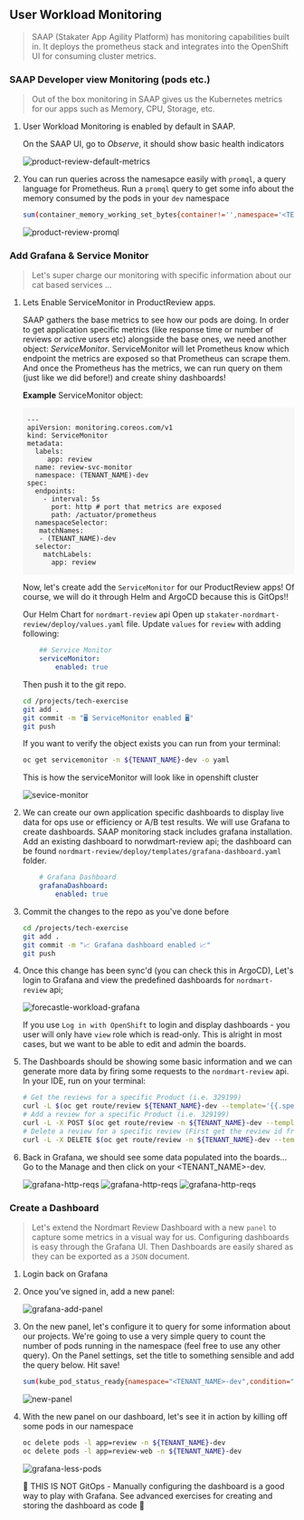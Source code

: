 ## User Workload Monitoring

> SAAP (Stakater App Agility Platform) has monitoring capabilities built in. It deploys the prometheus stack and integrates into the OpenShift UI for consuming cluster metrics.

### SAAP Developer view Monitoring (pods etc.)

> Out of the box monitoring in SAAP gives us the Kubernetes metrics for our apps such as Memory, CPU, Storage, etc.

1. User Workload Monitoring is enabled by default in SAAP.

    On the SAAP UI, go to *Observe*, it should show basic health indicators

    ![product-review-default-metrics](images/product-review-default-metrics.png)

2. You can run queries across the namesapce easily with `promql`, a query language for Prometheus. Run a `promql` query to get some info about the memory consumed by the pods in your `dev` namespace

    ```bash
    sum(container_memory_working_set_bytes{container!='',namespace='<TENANT_NAME>-dev'}) by (pod)
    ```

    ![product-review-promql](images/product-review-promql.png)

### Add Grafana & Service Monitor

> Let's super charge our monitoring with specific information about our cat based services ...

1. Lets Enable ServiceMonitor in ProductReview apps.

    SAAP gathers the base metrics to see how our pods are doing. In order to get application specific metrics (like response time or number of reviews or active users etc) alongside the base ones, we need another object: _ServiceMonitor_. ServiceMonitor will let Prometheus know which endpoint the metrics are exposed so that Prometheus can scrape them. And once the Prometheus has the metrics, we can run query on them (just like we did before!) and create shiny dashboards!

    **Example** ServiceMonitor object:

    <div class="highlight" style="background: #f7f7f7">
    <pre><code class="language-yaml">
    ---
    apiVersion: monitoring.coreos.com/v1
    kind: ServiceMonitor
    metadata:
      labels:
         app: review
      name: review-svc-monitor
      namespace: (TENANT_NAME)-dev
    spec:
      endpoints:
        - interval: 5s
          port: http # port that metrics are exposed
          path: /actuator/prometheus
      namespaceSelector:
       matchNames:
       - (TENANT_NAME)-dev
      selector:
        matchLabels:
          app: review
    </code></pre></div>

    Now, let's create add the `ServiceMonitor` for our ProductReview apps! Of course, we will do it through Helm and ArgoCD because this is GitOps!!

    Our Helm Chart for `nordmart-review` api Open up `stakater-nordmart-review/deploy/values.yaml` file. Update `values` for `review` with adding following:

    ```yaml
        ## Service Monitor
        serviceMonitor:
            enabled: true    
    ```

    Then push it to the git repo.

    ```bash
    cd /projects/tech-exercise
    git add .
    git commit -m "🖥️ ServiceMonitor enabled 🖥️"
    git push
    ```

    If you want to verify the object exists you can run from your terminal:

    ```bash
    oc get servicemonitor -n ${TENANT_NAME}-dev -o yaml
    ```

   This is how the serviceMonitor will look like in openshift cluster

   ![sevice-monitor](./images/review-service-monitor.png)


2. We can create our own application specific dashboards to display live data for ops use or efficiency or A/B test results. We will use Grafana to create dashboards. SAAP monitoring stack includes grafana installation. Add an existing dashboard to norwdmart-review api; the dashboard can be found `nordmart-review/deploy/templates/grafana-dashboard.yaml` folder.

    ```yaml
        # Grafana Dashboard
        grafanaDashboard:
            enabled: true
    ```

3. Commit the changes to the repo as you've done before

    ```bash
    cd /projects/tech-exercise
    git add .
    git commit -m "📈 Grafana dashboard enabled 📈"
    git push
    ```

4. Once this change has been sync'd (you can check this in ArgoCD), Let's login to Grafana and view the predefined dashboards for `nordmart-review` api;

    ![forecastle-workload-grafana](images/forecastle-workload-grafana.png)

    If you use `Log in with OpenShift` to login and display dashboards - you user will only have `view` role which is read-only. This is alright in most cases, but we want to be able to edit and admin the boards.

5. The Dashboards should be showing some basic information and we can generate more data by firing some requests to the `nordmart-review` api. In your IDE, run on your terminal:

    ```bash
    # Get the reviews for a specific Product (i.e. 329199)
    curl -L $(oc get route/review ${TENANT_NAME}-dev --template='{{.spec.host}}')/api/review/329199
    # Add a review for a specific Product (i.e. 329199)
    curl -L -X POST $(oc get route/review -n ${TENANT_NAME}-dev --template='{{.spec.host}}')/api/review/329199/John/5/Great
    # Delete a review for a specific review (First get the review id from Get request)
    curl -L -X DELETE $(oc get route/review -n ${TENANT_NAME}-dev --template='{{.spec.host}}')/api/review/6323904100aeb66032db19dc
    ```

6. Back in Grafana, we should see some data populated into the boards... Go to the Manage and then click on your <TENANT_NAME>-dev.

    ![grafana-http-reqs](./images/product-review-grafana-dashboard-manage.png)
    ![grafana-http-reqs](./images/product-review-grafana-dashboard-tanent.png)
    ![grafana-http-reqs](./images/product-review-grafana-dashboard.png)

### Create a Dashboard

> Let's extend the Nordmart Review Dashboard with a new `panel` to capture some metrics in a visual way for us. Configuring dashboards is easy through the Grafana UI. Then Dashboards are easily shared as they can be exported as a `JSON` document.

1. Login back on Grafana

2. Once you've signed in, add a new panel:

    ![grafana-add-panel](./images/grafana-add-panel.png)

3. On the new panel, let's configure it to query for some information about our projects. We're going to use a very simple query to count the number of pods running in the namespace (feel free to use any other query). On the Panel settings, set the title to something sensible and add the query below. Hit save!

    ```bash
    sum(kube_pod_status_ready{namespace="<TENANT_NAME>-dev",condition="true"})
    ```

    ![new-panel](./images/new-panel.png)

4. With the new panel on our dashboard, let's see it in action by killing off some pods in our namespace

    ```bash
    oc delete pods -l app=review -n ${TENANT_NAME}-dev
    oc delete pods -l app=review-web -n ${TENANT_NAME}-dev
    ```

    ![grafana-less-pods](./images/grafana-less-pods.png)

    <p class="tip">
    🐌 THIS IS NOT GitOps - Manually configuring the dashboard is a good way to play with Grafana. See advanced exercises for creating and storing the dashboard as code 🐎
    </p>
